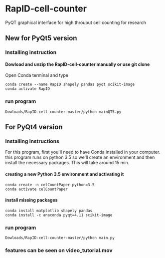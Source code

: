 # RapID-cell-counter
PyQT graphical interface for high throuput cell counting for research

## New for PyQt5 version

### Installing instruction
#### Dowload and unzip the RapID-cell-counter manually or use git clone

Open Conda terminal and type 
```
conda create --name RapID shapely pandas pyqt scikit-image
conda activate RapID
```
### run program 
```
Dowloads/RapID-cell-counter-master/python mainQT5.py
```

## For PyQt4 version
### Installing instructions
For this program, first you'll need to have Conda installed in your computer.
this program runs on python 3.5 so we'll create an environment and then install the necessary packages. This will take around 15 min.


#### creating a new Python 3.5  environment and activating it
```
conda create -n celCountPaper python=3.5
conda activate celCountPaper
```

#### install missing packages
```
conda install matplotlib shapely pandas 
conda install -c anaconda pyqt=4.11 scikit-image 
```
### run program 
```
Dowloads/RapID-cell-counter-master/python main.py
```

### features can be seen on video_tutorial.mov 

